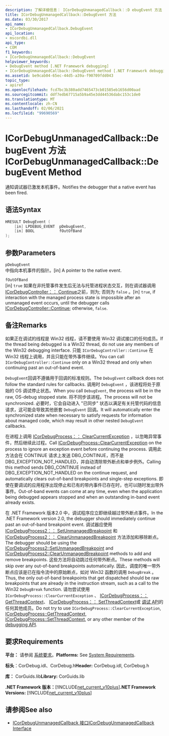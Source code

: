 ```yaml
---
description: 了解详细信息： ICorDebugUnmanagedCallback：:D ebugEvent 方法
title: ICorDebugUnmanagedCallback::DebugEvent 方法
ms.date: 03/30/2017
api_name:
- ICorDebugUnmanagedCallback.DebugEvent
api_location:
- mscordbi.dll
api_type:
- COM
f1_keywords:
- ICorDebugUnmanagedCallback::DebugEvent
helpviewer_keywords:
- DebugEvent method [.NET Framework debugging]
- ICorDebugUnmanagedCallback::DebugEvent method [.NET Framework debugging]
ms.assetid: be9cab04-65ec-44d5-a39a-f90709fdd043
topic_type:
- apiref
ms.openlocfilehash: fcd7bc3b380add7465473cb01585eb1656d00aad
ms.sourcegitcommit: ddf7edb67715a5b9a45e3dd44536dabc153c1de0
ms.translationtype: MT
ms.contentlocale: zh-CN
ms.lasthandoff: 02/06/2021
ms.locfileid: "99690569"
---
```

# <a name="icordebugunmanagedcallbackdebugevent-method"></a><span data-ttu-id="d5879-103">ICorDebugUnmanagedCallback::DebugEvent 方法</span><span class="sxs-lookup"><span data-stu-id="d5879-103">ICorDebugUnmanagedCallback::DebugEvent Method</span></span>

<span data-ttu-id="d5879-104">通知调试器已激发本机事件。</span><span class="sxs-lookup"><span data-stu-id="d5879-104">Notifies the debugger that a native event has been fired.</span></span>  
  
## <a name="syntax"></a><span data-ttu-id="d5879-105">语法</span><span class="sxs-lookup"><span data-stu-id="d5879-105">Syntax</span></span>  
  
```cpp  
HRESULT DebugEvent (  
    [in] LPDEBUG_EVENT  pDebugEvent,  
    [in] BOOL           fOutOfBand  
);  
```  
  
## <a name="parameters"></a><span data-ttu-id="d5879-106">参数</span><span class="sxs-lookup"><span data-stu-id="d5879-106">Parameters</span></span>  

 `pDebugEvent`  
 <span data-ttu-id="d5879-107">中指向本机事件的指针。</span><span class="sxs-lookup"><span data-stu-id="d5879-107">[in] A pointer to the native event.</span></span>  
  
 `fOutOfBand`  
 <span data-ttu-id="d5879-108">[in] `true` 如果在非托管事件发生后无法与托管进程状态交互，则在调试器调用 [ICorDebugController：： Continue](icordebugcontroller-continue-method.md)之前，则为; 否则为 `false` 。</span><span class="sxs-lookup"><span data-stu-id="d5879-108">[in] `true`, if interaction with the managed process state is impossible after an unmanaged event occurs, until the debugger calls [ICorDebugController::Continue](icordebugcontroller-continue-method.md); otherwise, `false`.</span></span>  
  
## <a name="remarks"></a><span data-ttu-id="d5879-109">备注</span><span class="sxs-lookup"><span data-stu-id="d5879-109">Remarks</span></span>  

 <span data-ttu-id="d5879-110">如果正在调试的线程是 Win32 线程，请不要使用 Win32 调试接口的任何成员。</span><span class="sxs-lookup"><span data-stu-id="d5879-110">If the thread being debugged is a Win32 thread, do not use any members of the Win32 debugging interface.</span></span> <span data-ttu-id="d5879-111">只能 `ICorDebugController::Continue` 在 Win32 线程上调用，并且只能在带外事件继续。</span><span class="sxs-lookup"><span data-stu-id="d5879-111">You can call `ICorDebugController::Continue` only on a Win32 thread and only when continuing past an out-of-band event.</span></span>  
  
 <span data-ttu-id="d5879-112">`DebugEvent`回调不遵循用于回调的标准规则。</span><span class="sxs-lookup"><span data-stu-id="d5879-112">The `DebugEvent` callback does not follow the standard rules for callbacks.</span></span> <span data-ttu-id="d5879-113">调用时 `DebugEvent` ，该进程将处于原始的 OS 调试停止状态。</span><span class="sxs-lookup"><span data-stu-id="d5879-113">When you call `DebugEvent`, the process will be in the raw, OS-debug stopped state.</span></span> <span data-ttu-id="d5879-114">将不同步该进程。</span><span class="sxs-lookup"><span data-stu-id="d5879-114">The process will not be synchronized.</span></span> <span data-ttu-id="d5879-115">必要时，它会自动进入 "已同步" 状态以满足有关托管代码的信息请求，这可能会导致其他嵌套 `DebugEvent` 回调。</span><span class="sxs-lookup"><span data-stu-id="d5879-115">It will automatically enter the synchronized state when necessary to satisfy requests for information about managed code, which may result in other nested `DebugEvent` callbacks.</span></span>  
  
 <span data-ttu-id="d5879-116">在进程上调用 [ICorDebugProcess：： ClearCurrentException](icordebugprocess-clearcurrentexception-method.md) ，以忽略异常事件，然后继续此过程。</span><span class="sxs-lookup"><span data-stu-id="d5879-116">Call [ICorDebugProcess::ClearCurrentException](icordebugprocess-clearcurrentexception-method.md) on the process to ignore an exception event before continuing the process.</span></span> <span data-ttu-id="d5879-117">调用此方法会在 CONTINUE 请求上发送 DBG_CONTINUE，而不是 DBG_EXCEPTION_NOT_HANDLED，并自动清除带外断点和单步例外。</span><span class="sxs-lookup"><span data-stu-id="d5879-117">Calling this method sends DBG_CONTINUE instead of DBG_EXCEPTION_NOT_HANDLED on the continue request, and automatically clears out-of-band breakpoints and single-step exceptions.</span></span> <span data-ttu-id="d5879-118">即使在要调试的应用程序出现停止和已有的带内事件已存在时，也可以随时发出带外事件。</span><span class="sxs-lookup"><span data-stu-id="d5879-118">Out-of-band events can come at any time, even when the application being debugged appears stopped and when an outstanding in-band event already exists.</span></span>  
  
 <span data-ttu-id="d5879-119">在 .NET Framework 版本2.0 中，调试程序应立即继续越过带外断点事件。</span><span class="sxs-lookup"><span data-stu-id="d5879-119">In the .NET Framework version 2.0, the debugger should immediately continue past an out-of-band breakpoint event.</span></span> <span data-ttu-id="d5879-120">调试器应使用 [ICorDebugProcess2：： SetUnmanagedBreakpoint](icordebugprocess2-setunmanagedbreakpoint-method.md) 和 [ICorDebugProcess2：： ClearUnmanagedBreakpoint](icordebugprocess2-clearunmanagedbreakpoint-method.md) 方法添加和移除断点。</span><span class="sxs-lookup"><span data-stu-id="d5879-120">The debugger should be using the [ICorDebugProcess2::SetUnmanagedBreakpoint](icordebugprocess2-setunmanagedbreakpoint-method.md) and [ICorDebugProcess2::ClearUnmanagedBreakpoint](icordebugprocess2-clearunmanagedbreakpoint-method.md) methods to add and remove breakpoints.</span></span> <span data-ttu-id="d5879-121">这些方法将自动跳过任何带外断点。</span><span class="sxs-lookup"><span data-stu-id="d5879-121">These methods will skip over any out-of-band breakpoints automatically.</span></span> <span data-ttu-id="d5879-122">因此，调度的唯一带外断点应该是已在指令流中的原始断点，如对 Win32 函数的调用 `DebugBreak` 。</span><span class="sxs-lookup"><span data-stu-id="d5879-122">Thus, the only out-of-band breakpoints that get dispatched should be raw breakpoints that are already in the instruction stream, such as a call to the Win32 `DebugBreak` function.</span></span> <span data-ttu-id="d5879-123">请勿尝试使用 `ICorDebugProcess::ClearCurrentException` 、 [ICorDebugProcess：： GetThreadContext](icordebugprocess-getthreadcontext-method.md)、 [ICorDebugProcess：： SetThreadContext](icordebugprocess-setthreadcontext-method.md)或 [调试 API](index.md)的任何其他成员。</span><span class="sxs-lookup"><span data-stu-id="d5879-123">Do not try to use `ICorDebugProcess::ClearCurrentException`, [ICorDebugProcess::GetThreadContext](icordebugprocess-getthreadcontext-method.md), [ICorDebugProcess::SetThreadContext](icordebugprocess-setthreadcontext-method.md), or any other member of the [debugging API](index.md).</span></span>  
  
## <a name="requirements"></a><span data-ttu-id="d5879-124">要求</span><span class="sxs-lookup"><span data-stu-id="d5879-124">Requirements</span></span>  

 <span data-ttu-id="d5879-125">**平台：** 请参阅 [系统要求](../../get-started/system-requirements.md)。</span><span class="sxs-lookup"><span data-stu-id="d5879-125">**Platforms:** See [System Requirements](../../get-started/system-requirements.md).</span></span>  
  
 <span data-ttu-id="d5879-126">**标头**：CorDebug.idl、CorDebug.h</span><span class="sxs-lookup"><span data-stu-id="d5879-126">**Header:** CorDebug.idl, CorDebug.h</span></span>  
  
 <span data-ttu-id="d5879-127">**库：** CorGuids.lib</span><span class="sxs-lookup"><span data-stu-id="d5879-127">**Library:** CorGuids.lib</span></span>  
  
 <span data-ttu-id="d5879-128">**.NET Framework 版本：**[!INCLUDE[net_current_v10plus](../../../../includes/net-current-v10plus-md.md)]</span><span class="sxs-lookup"><span data-stu-id="d5879-128">**.NET Framework Versions:** [!INCLUDE[net_current_v10plus](../../../../includes/net-current-v10plus-md.md)]</span></span>  
  
## <a name="see-also"></a><span data-ttu-id="d5879-129">请参阅</span><span class="sxs-lookup"><span data-stu-id="d5879-129">See also</span></span>

- [<span data-ttu-id="d5879-130">ICorDebugUnmanagedCallback 接口</span><span class="sxs-lookup"><span data-stu-id="d5879-130">ICorDebugUnmanagedCallback Interface</span></span>](icordebugunmanagedcallback-interface.md)
